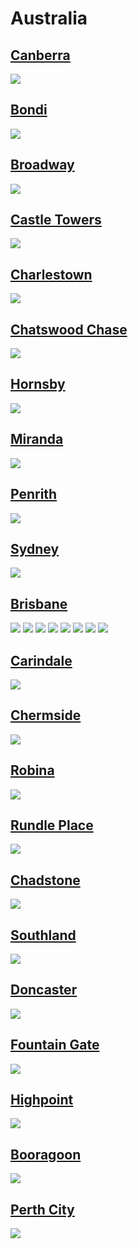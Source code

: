 
# Australia

## [Canberra](https://www.apple.com/au/retail/canberra/)
<img src="https://www.apple.com/au/retail/canberra/images/hero_large_2x.jpg"/>

## [Bondi](https://www.apple.com/au/retail/bondi/)
<img src="https://www.apple.com/au/retail/bondi/images/hero_large_2x.jpg"/>

## [Broadway](https://www.apple.com/au/retail/broadway/)
<img src="https://www.apple.com/au/retail/broadway/images/hero_large_2x.jpg"/>

## [Castle Towers](https://www.apple.com/au/retail/castletowers/)
<img src="https://www.apple.com/au/retail/castletowers/images/hero_large_2x.jpg"/>

## [Charlestown](https://www.apple.com/au/retail/charlestown/)
<img src="https://www.apple.com/au/retail/charlestown/images/hero_large_2x.jpg"/>

## [Chatswood Chase](https://www.apple.com/au/retail/chatswoodchase/)
<img src="https://www.apple.com/au/retail/chatswoodchase/images/hero_large_2x.jpg"/>

## [Hornsby](https://www.apple.com/au/retail/hornsby/)
<img src="https://www.apple.com/au/retail/hornsby/images/hero_large_2x.jpg"/>

## [Miranda](https://www.apple.com/au/retail/miranda/)
<img src="https://www.apple.com/au/retail/miranda/images/hero_large_2x.jpg"/>

## [Penrith](https://www.apple.com/au/retail/penrith/)
<img src="https://www.apple.com/au/retail/penrith/images/hero_large_2x.jpg"/>

## [Sydney](https://www.apple.com/au/retail/sydney/)
<img src="https://www.apple.com/au/retail/sydney/images/hero_large_2x.png"/>

## [Brisbane](https://www.apple.com/au/retail/brisbane/)
<img src="https://www.apple.com/au/retail/brisbane/images/hero_large_2x.jpg"/>
<img src="https://www.apple.com/au/retail/store/galleries/brisbane/images/brisbane_gallery_1_large_2x.jpg"/>
<img src="https://www.apple.com/au/retail/store/galleries/brisbane/images/brisbane_gallery_2_large_2x.jpg"/>
<img src="https://www.apple.com/au/retail/store/galleries/brisbane/images/brisbane_gallery_3_large_2x.jpg"/>
<img src="https://www.apple.com/au/retail/store/galleries/brisbane/images/brisbane_gallery_4_large_2x.jpg"/>
<img src="https://www.apple.com/au/retail/store/galleries/brisbane/images/brisbane_gallery_5_large_2x.jpg"/>
<img src="https://www.apple.com/au/retail/store/galleries/brisbane/images/brisbane_gallery_6_large_2x.jpg"/>
<img src="https://www.apple.com/au/retail/store/galleries/brisbane/images/brisbane_gallery_7_large_2x.jpg"/>

## [Carindale](https://www.apple.com/au/retail/carindale/)
<img src="https://www.apple.com/au/retail/carindale/images/hero_large_2x.jpg"/>

## [Chermside](https://www.apple.com/au/retail/chermside/)
<img src="https://www.apple.com/au/retail/chermside/images/hero_large_2x.jpg"/>

## [Robina](https://www.apple.com/au/retail/robina/)
<img src="https://www.apple.com/au/retail/robina/images/hero_large_2x.jpg"/>

## [Rundle Place](https://www.apple.com/au/retail/rundleplace/)
<img src="https://www.apple.com/au/retail/rundleplace/images/hero_large_2x.jpg"/>

## [Chadstone](https://www.apple.com/au/retail/chadstone/)
<img src="https://www.apple.com/au/retail/chadstone/images/hero_large_2x.jpg"/>

## [Southland](https://www.apple.com/au/retail/southland/)
<img src="https://www.apple.com/au/retail/southland/images/hero_large_2x.jpg"/>

## [Doncaster](https://www.apple.com/au/retail/doncaster/)
<img src="https://www.apple.com/au/retail/doncaster/images/hero_large_2x.jpg"/>

## [Fountain Gate](https://www.apple.com/au/retail/fountaingate/)
<img src="https://www.apple.com/au/retail/fountaingate/images/hero_large_2x.jpg"/>

## [Highpoint](https://www.apple.com/au/retail/highpoint/)
<img src="https://www.apple.com/au/retail/highpoint/images/hero_large_2x.jpg"/>

## [Booragoon](https://www.apple.com/au/retail/booragoon/)
<img src="https://www.apple.com/au/retail/booragoon/images/hero_large_2x.jpg"/>

## [Perth City](https://www.apple.com/au/retail/perthcity/)
<img src="https://www.apple.com/au/retail/perthcity/images/hero_large_2x.jpg"/>
